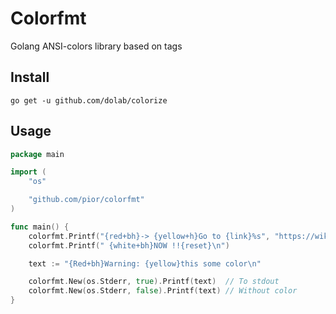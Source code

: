 # Colorfmt

Golang ANSI-colors library based on tags

## Install

```
go get -u github.com/dolab/colorize
```

## Usage

```go
package main

import (
	"os"

	"github.com/pior/colorfmt"
)

func main() {
	colorfmt.Printf("{red+bh}-> {yellow+h}Go to {link}%s", "https://wikipedia.com")
	colorfmt.Printf(" {white+bh}NOW !!{reset}\n")

	text := "{Red+bh}Warning: {yellow}this some color\n"

	colorfmt.New(os.Stderr, true).Printf(text)  // To stdout
	colorfmt.New(os.Stderr, false).Printf(text) // Without color
}
```
